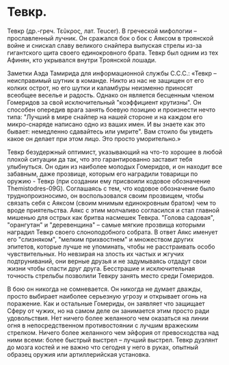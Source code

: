 # Тевкр.

Тевкр (др.-греч. Τεῦκρος, лат. Teucer). В греческой мифологии – прославленный лучник. Он сражался бок о бок с Аяксом в троянской войне и снискал славу великого снайпера выпуская стрелы из-за гигантского щита своего единокровного брата. Тевкр был одним из тех Афинян, кто укрывался внутри Троянской лошади.

Заметки Аэда Тамирида для информационной службы С.С.С.: «Тевкр – неисправимый шутник в команде. Никто из нас не защищен от его колких острот, но его шутки и каламбуры неизменно приносят всеобщее веселье и радость.  Однако он является бесценным членом Гомеридов за свой исключительный "коэффициент крутизны". Он способен опередив врага занять боевую позицию и произнести нечто типа: "Лучший в мире снайпер на нашей стороне и на каждом его микро-снаряде написано одно из ваших имен. И вы знаете как это бывает: немедленно сдавайтесь или умрите".  Вам стоило бы увидеть какое он делает при этом лицо. Это просто уморительно.»

Тевкр безудержный оптимист, указывающий на что-то хорошее в любой плохой ситуации да так, что это гарантированно заставит тебя улыбнуться. Он один из наиболее молодых Гомеридов, и он находит все забавным, даже прозвище, которым его наградили товарищи по оружию - Тевкр (при создании ему присвоили кодовое обозначение Themistodres-09G). Соглашаясь с тем, что кодовое обозначение было труднопроизносимо, он воспользовался своим прозвищем, чтобы связать себя с Аяксом (своим мнимым единокровным братом) чем то вроде приятельства. Аякс с этим молчаливо согласился и стал главной мишенью для острых как бритва насмешек Тевкра. "Голова садовая", "орангутан" и "деревенщина" – самые мягкие прозвища которыми наградил Тевкр своего слоноподобного собрата. В ответ Аякс именует его "слизняком", "мелким прихвостнем" и множеством других эпитетов, которые лучше не упоминать, чтобы не расстраивать особо чувствительных. Но невзирая на злость их частых и жгучих подтруниваний, они верные друзья и не задумываясь отдадут свои жизни чтобы спасти друг друга. Бесстрашие и исключительная точность стрельбы позволили Тевкру занять место среди Гомеридов.

В бою он никогда не сомневается. Он никогда не думает дважды, просто выбирает наиболее серьезную угрозу и открывает огонь на поражение. Как и остальные Гомериды, он заявляет что защищает Сферу от чужих, но на самом деле он занимается этим просто ради удовольствия. Нет ничего более желанного чем оказаться на линии огня в непосредственном противостоянии с лучшим вражеским стрелком. Ничего более желанного чем эйфория от превосходства над ними всеми: более быстрый выстрел – лучший выстрел. Тевкр дуэлянт до мозга костей и не важно что сегодня у него в руках, опытный образец оружия или артиллерийская установка.

